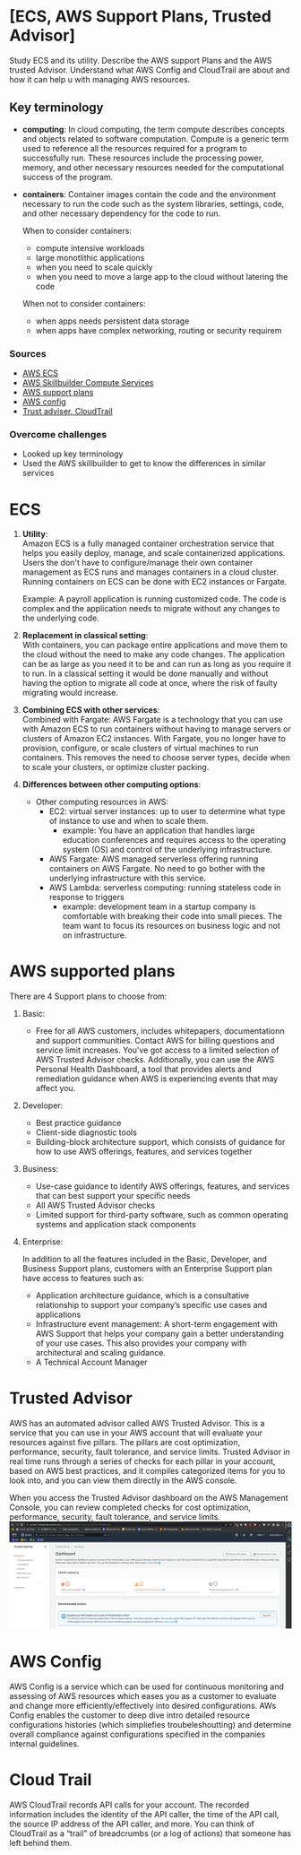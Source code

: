 # [ECS, AWS Support Plans, Trusted Advisor]
Study ECS and its utility. Describe the AWS support Plans and the AWS trusted Advisor. Understand what AWS Config and CloudTrail are about and how it can help u with managing AWS resources. 

## Key terminology
- **computing**: In cloud computing, the term compute describes concepts and objects related to software computation. Compute is a generic term used to reference all the resources required for a program to successfully run. These resources include the processing power, memory, and other necessary resources needed for the computational success of the program. 
- **containers**: Container images contain the code and the environment necessary to run the code such as the system libraries, settings, code, and other necessary dependency for the code to run. <br>

    When to consider containers: 
    - compute intensive workloads
    - large monotlithic applications
    - when you need to scale quickly
    - when you need to move a large app to the cloud without latering the code

    When not to consider containers: 
    - when apps needs persistent data storage
    - when apps have complex networking, routing or security requirem


### Sources
- [AWS ECS](https://docs.google.com/document/d/1f5MXAOSmHZNu6bUpMtkuIWbQoADyVJ1oygTea6wHpDo/edit)
- [AWS Skillbuilder Compute Services](https://explore.skillbuilder.aws/learn/course/199/play/45928/aws-compute-services-overview)
- [AWS support plans](https://aws.amazon.com/premiumsupport/plans/)
- [AWS config](https://aws.amazon.com/config/)
- [Trust adviser, CloudTrail](https://explore.skillbuilder.aws/learn/course/134/play/31418/aws-cloud-practitioner-essentials-all-modules;lp=82)

  
### Overcome challenges
- Looked up key terminology
- Used the AWS skillbuilder to get to know the differences in similar services 


# ECS
1. **Utility**:<br>
    Amazon ECS is a fully managed container orchestration service that helps you easily deploy, manage, and scale containerized applications. Users the don't have to configure/manage their own container management as ECS runs and manages containers in a cloud cluster. 
    Running containers on ECS can be done with EC2 instances or Fargate. <br>

    Example: A payroll application is running customized code. The code is complex and the application needs to migrate without any changes to the underlying code.
    
1. **Replacement in classical setting**: <br>
    With containers, you can package entire applications and move them to the cloud without the need to make any code changes. The application can be as large as you need it to be and can run as long as you require it to run. In a classical setting it would be done manually and without having the option to migrate all code at once, where the risk of faulty migrating would increase. 

2. **Combining ECS with other services**: <br>
   Combined with Fargate: AWS Fargate is a technology that you can use with Amazon ECS to run containers without having to manage servers or clusters of Amazon EC2 instances. With Fargate, you no longer have to provision, configure, or scale clusters of virtual machines to run containers. This removes the need to choose server types, decide when to scale your clusters, or optimize cluster packing.

3. **Differences between other computing options**:
   - Other computing resources in AWS:
     - EC2: virtual server instances: up to user to determine what type of instance to use and when to scale them.   
       - example: You have an application that handles large education conferences and requires access to the operating system (OS) and control of the underlying infrastructure. 
     - AWS Fargate: AWS managed serverless offering running containers on AWS Fargate. No need to go bother with the underlying infrastructure with this service. 
     - AWS Lambda: serverless computing: running stateless code in response to triggers
       - example:  development team in a startup company is comfortable with breaking their code into small pieces. The team want to focus its resources on business logic and not on infrastructure.

# AWS supported plans
There are 4 Support plans to choose from: 
1. Basic:
   - Free for all AWS customers, includes whitepapers, documentationn and support communities. Contact AWS for billing questions and service limit increases. You've got access to a limited selection of AWS Trusted Advisor checks. Additionally, you can use the AWS Personal Health Dashboard, a tool that provides alerts and remediation guidance when AWS is experiencing events that may affect you. 

2. Developer:
    - Best practice guidance
    - Client-side diagnostic tools
    - Building-block architecture support, which consists of guidance for how to use AWS offerings, features, and services together
  
3. Business:
   - Use-case guidance to identify AWS offerings, features, and services that can best support your specific needs
   - All AWS Trusted Advisor checks
   - Limited support for third-party software, such as common operating systems and application stack components
  
4. Enterprise:<br>
   
   In addition to all the features included in the Basic, Developer, and Business Support plans, customers with an Enterprise Support plan have access to features such as:

   - Application architecture guidance, which is a consultative relationship to support your company’s specific use cases and applications
   - Infrastructure event management: A short-term engagement with AWS Support that helps your company gain a better understanding of your use cases. This also provides your company with architectural and scaling guidance.
   - A Technical Account Manager

# Trusted Advisor
AWS has an automated advisor called AWS Trusted Advisor. This is a service that you can use in your AWS account that will evaluate your resources against five pillars. The pillars are cost optimization, performance, security, fault tolerance, and service limits. Trusted Advisor in real time runs through a series of checks for each pillar in your account, based on AWS best practices, and it compiles categorized items for you to look into, and you can view them directly in the AWS console. 

When you access the Trusted Advisor dashboard on the AWS Management Console, you can review completed checks for cost optimization, performance, security, fault tolerance, and service limits.
![Trusted advisor dashboard](../../00_includes/AWS/AWS-14/TA.png)

# AWS Config
AWS Config is a service which can be used for continuous monitoring and assessing of AWS resources which eases you as a customer to evaluate and change more efficiently/effectively into desired configurations. AWs Config enables the customer to deep dive intro detailed resource configurations histories (which simpliefies troubeleshoutting) and determine overall compliance against configurations specified in the companies internal guidelines. 

# Cloud Trail
AWS CloudTrail records API calls for your account. The recorded information includes the identity of the API caller, the time of the API call, the source IP address of the API caller, and more. You can think of CloudTrail as a “trail” of breadcrumbs (or a log of actions) that someone has left behind them.